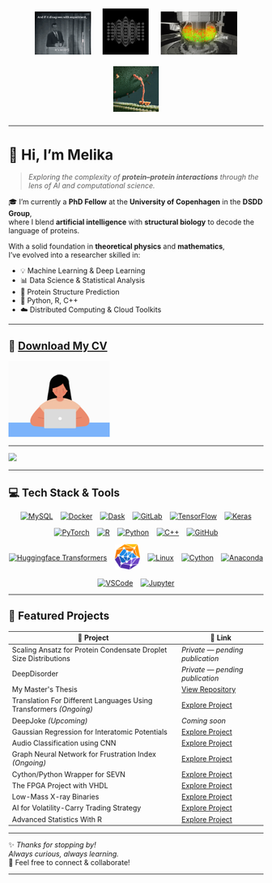 <div align="center">
    <img src="experiment-science.gif" width="22%" style="margin: 10px;" />
    <img src="nn.gif" width="18%" style="margin: 10px;" />
    <img src="reactor.gif" width="30%" style="margin: 10px;" />
    <img src="John-Liebler-Kinesin-Walking.webp" width="18%" style="margin: 10px;" />
</div>

---

# 👋 Hi, I’m **Melika**  

> _Exploring the complexity of **protein–protein interactions** through the lens of AI and computational science._  

🎓 I’m currently a **PhD Fellow** at the **University of Copenhagen** in the **DSDD Group**,  
where I blend **artificial intelligence** with **structural biology** to decode the language of proteins.

With a solid foundation in **theoretical physics** and **mathematics**,  
I’ve evolved into a researcher skilled in:

- 💡 Machine Learning & Deep Learning  
- 📊 Data Science & Statistical Analysis  
- 🧬 Protein Structure Prediction  
- 🐍 Python, R, C++  
- ☁️ Distributed Computing & Cloud Toolkits  

---

## 📄 [Download My CV](https://github.com/Melikakmm/CV/blob/main/MelikaCV.pdf)

<a href="https://github.com/Melikakmm/CV/blob/main/MelikaCV.pdf">
    <img src="CV.gif" alt="My CV" width="200" />
</a>

---

[![](https://visitcount.itsvg.in/api?id=MELIKAKMM&label=Profile%20Views&color=0&icon=0&pretty=true)](https://visitcount.itsvg.in)

---

## 💻 Tech Stack & Tools

<div style="display: flex; flex-wrap: wrap; gap: 15px; align-items: center; justify-content: center;">
    <a href="https://www.mysql.com/"><img src="https://www.mysql.com/common/logos/logo-mysql-170x115.png" alt="MySQL" style="height: 50px;"></a>
    <a href="https://www.docker.com/"><img src="https://www.docker.com/wp-content/uploads/2022/03/Moby-logo.png" alt="Docker" style="height: 50px;"></a>
    <a href="https://www.dask.org/"><img src="https://numfocus.org/wp-content/uploads/2019/08/Dask-Logo-300x300-1.png" alt="Dask" style="height: 50px;"></a>
    <a href="https://about.gitlab.com/"><img src="https://about.gitlab.com/images/press/logo/png/gitlab-logo-500.png" alt="GitLab" style="height: 50px;"></a>
    <a href="https://www.tensorflow.org/"><img src="https://upload.wikimedia.org/wikipedia/commons/2/2d/Tensorflow_logo.svg" alt="TensorFlow" style="height: 50px;"></a>
    <a href="https://keras.io/"><img src="https://upload.wikimedia.org/wikipedia/commons/a/ae/Keras_logo.svg" alt="Keras" style="height: 50px;"></a>
    <a href="https://pytorch.org/"><img src="https://pytorch.org/assets/images/pytorch-logo.png" alt="PyTorch" style="height: 50px;"></a>
    <a href="https://www.r-project.org/"><img src="https://www.r-project.org/logo/Rlogo.png" alt="R" style="height: 50px;"></a>
    <a href="https://www.python.org/"><img src="https://www.python.org/static/community_logos/python-logo.png" alt="Python" style="height: 50px;"></a>
    <a href="https://isocpp.org/"><img src="https://isocpp.org/assets/images/cpp_logo.png" alt="C++" style="height: 50px;"></a>
    <a href="https://github.com/"><img src="https://github.githubassets.com/images/modules/logos_page/GitHub-Mark.png" alt="GitHub" style="height: 50px;"></a>
    <a href="https://pytorch.org/hub/huggingface_pytorch-transformers/"><img src="https://huggingface.co/front/assets/huggingface_logo.svg" alt="Huggingface Transformers" style="height: 50px;"></a>
    <a href="https://pytorch-geometric.readthedocs.io/en/latest/"><img src="https://raw.githubusercontent.com/pyg-team/pyg_sphinx_theme/master/pyg_sphinx_theme/static/img/pyg_logo.png" alt="PyTorch Geometric" style="height: 50px;"></a>
    <a href="https://www.linux.it/"><img src="https://upload.wikimedia.org/wikipedia/commons/3/35/Tux.svg" alt="Linux" style="height: 50px;"></a>
    <a href="https://cython.readthedocs.io/en/latest/"><img src="https://cython.readthedocs.io/en/latest/_static/cythonlogo.png" alt="Cython" style="height: 50px;"></a>
    <a href="https://www.anaconda.com/"><img src="https://www.anaconda.com/wp-content/uploads/2022/12/anaconda_secondary_logo.svg" alt="Anaconda" style="height: 50px;"></a>
    <a href="https://code.visualstudio.com/"><img src="https://code.visualstudio.com/assets/images/code-stable.png" alt="VSCode" style="height: 50px;"></a>
    <a href="https://jupyter.org/"><img src="https://jupyter.org/assets/logos/rectanglelogo-greytext-orangebody-greymoons.svg" alt="Jupyter" style="height: 50px;"></a>
</div>

---

## 🧪 Featured Projects

| 📂 Project | 🔗 Link |
|------------|---------|
| Scaling Ansatz for Protein Condensate Droplet Size Distributions | *Private — pending publication* |
| DeepDisorder | *Private — pending publication* |
| My Master's Thesis | [View Repository](https://github.com/Melikakmm/Master_Thesis/tree/main) |
| Translation For Different Languages Using Transformers *(Ongoing)* | [Explore Project](https://github.com/Melikakmm/NLP_Translation) |
| DeepJoke *(Upcoming)* | _Coming soon_ |
| Gaussian Regression for Interatomic Potentials | [Explore Project](https://github.com/Melikakmm/GPR_fitting_interactive_potential) |
| Audio Classification using CNN | [Explore Project](https://github.com/Melikakmm/CNN-for-sound-classification) |
| Graph Neural Network for Frustration Index *(Ongoing)* | [Explore Project](https://github.com/Melikakmm/GNN_Frustration) |
| Cython/Python Wrapper for SEVN | [Explore Project](https://github.com/Melikakmm/SEVN_PYTHON_WRAPPER) |
| The FPGA Project with VHDL | [Explore Project](https://github.com/Melikakmm/FPGA) |
| Low-Mass X-ray Binaries | [Explore Project](https://github.com/Melikakmm/Low-Mass-X-ray-Binaries) |
| AI for Volatility-Carry Trading Strategy | [Explore Project](https://github.com/Melikakmm/Volatility-carry-trading-strategy) |
| Advanced Statistics With R | [Explore Project](https://github.com/Melikakmm/R_Projects) |

---

✨ _Thanks for stopping by!_  
_Always curious, always learning._  
💌 Feel free to connect & collaborate!

---

